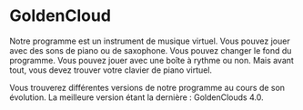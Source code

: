 # GoldenCloud
Notre programme est un instrument de musique virtuel. Vous pouvez jouer avec des sons de piano ou de saxophone. Vous pouvez changer le fond du programme. Vous pouvez jouer avec une boîte à rythme ou non. Mais avant tout, vous devez trouver votre clavier de piano virtuel.

Vous trouverez différentes versions de notre programme au cours de son évolution. La meilleure version étant la dernière : GoldenClouds 4.0.
